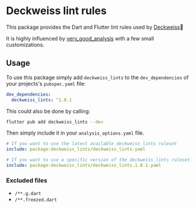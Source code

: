 # Deckweiss lint rules

This package provides the Dart and Flutter lint rules used by [Deckweiss]🧡

It is highly influenced by [very_good_analysis] with a few small customizations.
## Usage

To use this package simply add `deckweiss_lints` to the `dev_dependencies` of your projects's `pubspec.yaml` file:

```yaml
dev_dependencies:
  deckweiss_lints: ^1.0.1
```

This could also be done by calling:

```sh
flutter pub add deckweiss_lints --dev
```

Then simply include it in your `analysis_options.yaml` file. 

```yaml
# If you want to use the latest available deckweiss_lints ruleset
include: package:deckweiss_lints/deckweiss_lints.yaml

# If you want to use a specific version of the deckweiss_lints ruleset
include: package:deckweiss_lints/deckweiss_lints.1.0.1.yaml
```

### Excluded files
- `/**.g.dart`
- `/**.freezed.dart`

[Deckweiss]: https://deckweiss.at
[very_good_analysis]: https://pub.dev/packages/very_good_analysis